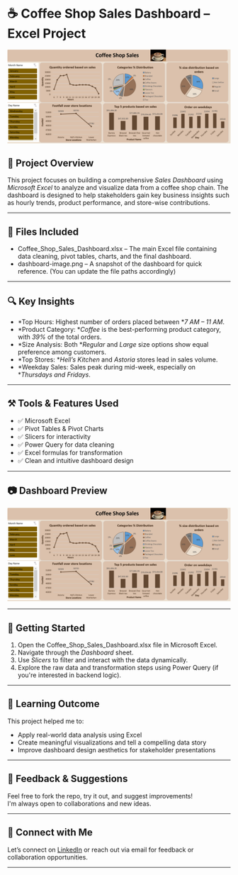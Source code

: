 # ☕ Coffee Shop Sales Dashboard – Excel Project

![Coffee Shop Dashboard](https://github.com/AsadNawaz01/Coffee_Shop_Sales_Analysis_Excel/blob/main/Dashboard.png)

## 📌 Project Overview

This project focuses on building a comprehensive *Sales Dashboard* using *Microsoft Excel* to analyze and visualize data from a coffee shop chain. The dashboard is designed to help stakeholders gain key business insights such as hourly trends, product performance, and store-wise contributions.

---

## 📂 Files Included

- Coffee_Shop_Sales_Dashboard.xlsx – The main Excel file containing data cleaning, pivot tables, charts, and the final dashboard.
- dashboard-image.png – A snapshot of the dashboard for quick reference.
(You can update the file paths accordingly)

---

## 🔍 Key Insights

- *Top Hours: Highest number of orders placed between **7 AM – 11 AM*.
- *Product Category: **Coffee* is the best-performing product category, with *39%* of the total orders.
- *Size Analysis: Both **Regular* and *Large* size options show equal preference among customers.
- *Top Stores: **Hell’s Kitchen* and *Astoria* stores lead in sales volume.
- *Weekday Sales: Sales peak during mid-week, especially on **Thursdays and Fridays*.

---

## ⚒ Tools & Features Used

- ✅ Microsoft Excel  
- ✅ Pivot Tables & Pivot Charts  
- ✅ Slicers for interactivity  
- ✅ Power Query for data cleaning  
- ✅ Excel formulas for transformation  
- ✅ Clean and intuitive dashboard design  

---

## 📷 Dashboard Preview

![Dashboard Preview](https://github.com/AsadNawaz01/Coffee_Shop_Sales_Analysis_Excel/blob/main/Dashboard.png)

---

## 🚀 Getting Started

1. Open the Coffee_Shop_Sales_Dashboard.xlsx file in Microsoft Excel.
2. Navigate through the *Dashboard* sheet.
3. Use *Slicers* to filter and interact with the data dynamically.
4. Explore the raw data and transformation steps using Power Query (if you're interested in backend logic).

---

## 🧠 Learning Outcome

This project helped me to:
- Apply real-world data analysis using Excel
- Create meaningful visualizations and tell a compelling data story
- Improve dashboard design aesthetics for stakeholder presentations

---

## 📩 Feedback & Suggestions

Feel free to fork the repo, try it out, and suggest improvements!  
I'm always open to collaborations and new ideas.

---

## 🔗 Connect with Me

Let’s connect on [LinkedIn](https://www.linkedin.com/in/asad-nawaz-711670264/) or reach out via email for feedback or collaboration opportunities.

---
